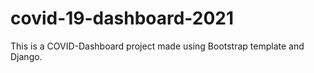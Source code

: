 # covid-19-dashboard-2021
This is a COVID-Dashboard project made using Bootstrap template and Django.
